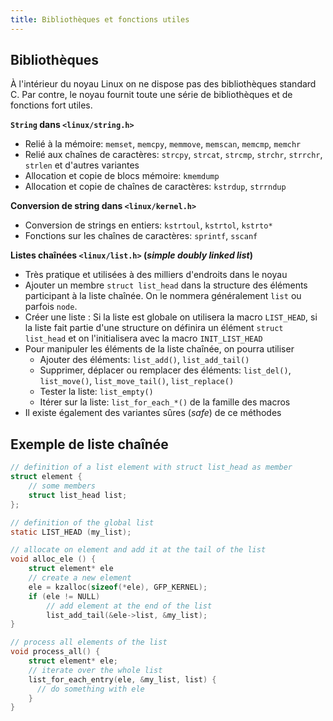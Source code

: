 ```yaml
---
title: Bibliothèques et fonctions utiles
---
```


## Bibliothèques

À l'intérieur du noyau Linux on ne dispose pas des bibliothèques standard C. Par contre, le noyau fournit toute une série de bibliothèques et de fonctions fort utiles.

**`String` dans `<linux/string.h>`**

- Relié à la mémoire: `memset`, `memcpy`, `memmove`, `memscan`, `memcmp`, `memchr`
- Relié aux chaînes de caractères: `strcpy`, `strcat`, `strcmp`, `strchr`, `strrchr`, `strlen`
  et d'autres variantes
- Allocation et copie de blocs mémoire: `kmemdump`
- Allocation et copie de chaînes de caractères: `kstrdup`, `strrndup`

**Conversion de string dans `<linux/kernel.h>`**

- Conversion de strings en entiers: `kstrtoul`, `kstrtol`, `kstrto*` 
- Fonctions sur les chaînes de caractères: `sprintf`, `sscanf`

**Listes chaînées `<linux/list.h>` (_simple doubly linked list_)**

- Très pratique et utilisées à des milliers d'endroits dans le noyau
- Ajouter un membre `struct list_head` dans la structure des éléments
  participant à la liste chaînée. On le nommera généralement `list`
  ou parfois `node`.
- Créer une liste : Si la liste est globale on utilisera la macro
  `LIST_HEAD`, si la liste fait partie d'une structure on définira un
  élément  `struct list_head` et on l'initialisera avec la macro
  `INIT_LIST_HEAD`
- Pour manipuler les éléments de la liste chaînée, on pourra utiliser
    - Ajouter des éléments: `list_add()`, `list_add_tail()`
    - Supprimer, déplacer ou remplacer des éléments: `list_del()`,
      `list_move()`, `list_move_tail()`, `list_replace()`
    - Tester la liste: `list_empty()`
    - Itérer sur la liste: `list_for_each_*()` de la famille des macros
- Il existe également des variantes sûres (_safe_) de ce méthodes

## Exemple de liste chaînée

``` c
// definition of a list element with struct list_head as member
struct element {
    // some members
    struct list_head list;
};

// definition of the global list
static LIST_HEAD (my_list);

// allocate on element and add it at the tail of the list
void alloc_ele () {
    struct element* ele
    // create a new element
    ele = kzalloc(sizeof(*ele), GFP_KERNEL); 
    if (ele != NULL)
        // add element at the end of the list 
        list_add_tail(&ele->list, &my_list); 
}

// process all elements of the list
void process_all() {
    struct element* ele;
    // iterate over the whole list
    list_for_each_entry(ele, &my_list, list) { 
      // do something with ele
    }
}
```
